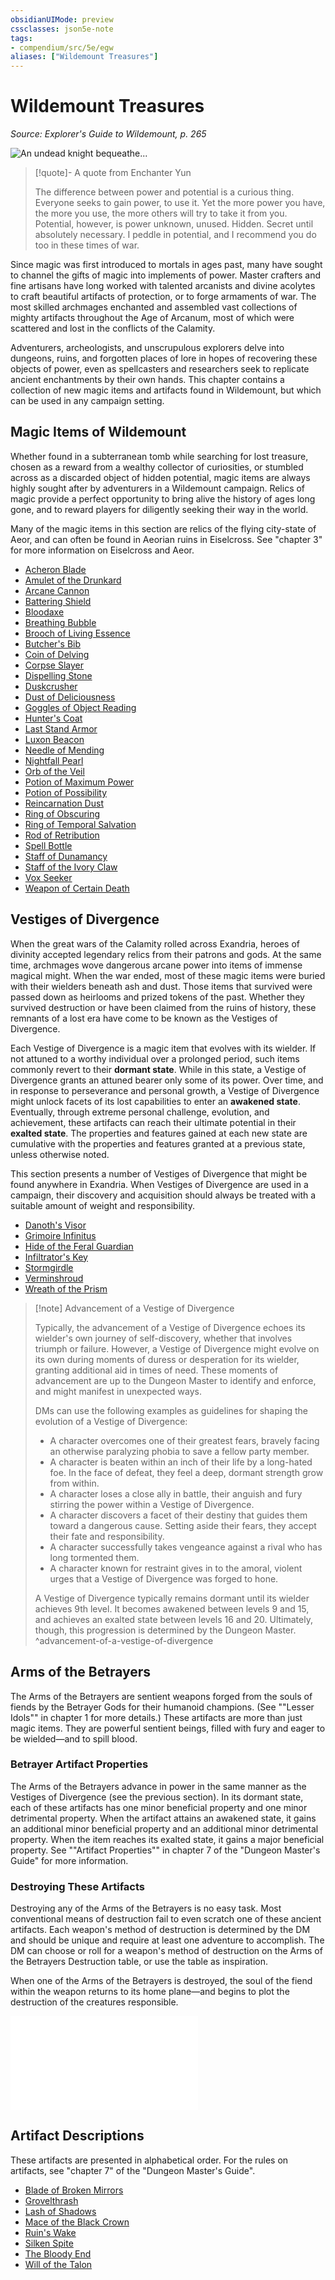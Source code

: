 ```yaml
---
obsidianUIMode: preview
cssclasses: json5e-note
tags:
- compendium/src/5e/egw
aliases: ["Wildemount Treasures"]
---
```

# Wildemount Treasures
*Source: Explorer's Guide to Wildemount, p. 265* 

![An undead knight bequeathe...](/3-Mechanics/CLI/books/explorers-guide-to-wildemount/img/125-06-01.webp#center "An undead knight bequeathes its Acheron blade to a worthy tiefling adventurer, but every great treasure has its price")

> [!quote]- A quote from Enchanter Yun  
> 
> The difference between power and potential is a curious thing. Everyone seeks to gain power, to use it. Yet the more power you have, the more you use, the more others will try to take it from you. Potential, however, is power unknown, unused. Hidden. Secret until absolutely necessary. I peddle in potential, and I recommend you do too in these times of war.

Since magic was first introduced to mortals in ages past, many have sought to channel the gifts of magic into implements of power. Master crafters and fine artisans have long worked with talented arcanists and divine acolytes to craft beautiful artifacts of protection, or to forge armaments of war. The most skilled archmages enchanted and assembled vast collections of mighty artifacts throughout the Age of Arcanum, most of which were scattered and lost in the conflicts of the Calamity.

Adventurers, archeologists, and unscrupulous explorers delve into dungeons, ruins, and forgotten places of lore in hopes of recovering these objects of power, even as spellcasters and researchers seek to replicate ancient enchantments by their own hands. This chapter contains a collection of new magic items and artifacts found in Wildemount, but which can be used in any campaign setting.

## Magic Items of Wildemount

Whether found in a subterranean tomb while searching for lost treasure, chosen as a reward from a wealthy collector of curiosities, or stumbled across as a discarded object of hidden potential, magic items are always highly sought after by adventurers in a Wildemount campaign. Relics of magic provide a perfect opportunity to bring alive the history of ages long gone, and to reward players for diligently seeking their way in the world.

Many of the magic items in this section are relics of the flying city-state of Aeor, and can often be found in Aeorian ruins in Eiselcross. See "chapter 3" for more information on Eiselcross and Aeor.

- [Acheron Blade](/3-Mechanics/CLI/items/acheron-blade-egw.md)  
- [Amulet of the Drunkard](/3-Mechanics/CLI/items/amulet-of-the-drunkard-egw.md)  
- [Arcane Cannon](/3-Mechanics/CLI/items/arcane-cannon-egw.md)  
- [Battering Shield](/3-Mechanics/CLI/items/battering-shield-egw.md)  
- [Bloodaxe](/3-Mechanics/CLI/items/bloodaxe-egw.md)  
- [Breathing Bubble](/3-Mechanics/CLI/items/breathing-bubble-egw.md)  
- [Brooch of Living Essence](/3-Mechanics/CLI/items/brooch-of-living-essence-egw.md)  
- [Butcher's Bib](/3-Mechanics/CLI/items/butchers-bib-egw.md)  
- [Coin of Delving](/3-Mechanics/CLI/items/coin-of-delving-egw.md)  
- [Corpse Slayer](/3-Mechanics/CLI/items/corpse-slayer-egw.md)  
- [Dispelling Stone](/3-Mechanics/CLI/items/dispelling-stone-egw.md)  
- [Duskcrusher](/3-Mechanics/CLI/items/duskcrusher-egw.md)  
- [Dust of Deliciousness](/3-Mechanics/CLI/items/dust-of-deliciousness-egw.md)  
- [Goggles of Object Reading](/3-Mechanics/CLI/items/goggles-of-object-reading-egw.md)  
- [Hunter's Coat](/3-Mechanics/CLI/items/hunters-coat-egw.md)  
- [Last Stand Armor](/3-Mechanics/CLI/items/last-stand-armor-egw.md)  
- [Luxon Beacon](/3-Mechanics/CLI/items/luxon-beacon-egw.md)  
- [Needle of Mending](/3-Mechanics/CLI/items/needle-of-mending-egw.md)  
- [Nightfall Pearl](/3-Mechanics/CLI/items/nightfall-pearl-egw.md)  
- [Orb of the Veil](/3-Mechanics/CLI/items/orb-of-the-veil-egw.md)  
- [Potion of Maximum Power](/3-Mechanics/CLI/items/potion-of-maximum-power-egw.md)  
- [Potion of Possibility](/3-Mechanics/CLI/items/potion-of-possibility-egw.md)  
- [Reincarnation Dust](/3-Mechanics/CLI/items/reincarnation-dust-egw.md)  
- [Ring of Obscuring](/3-Mechanics/CLI/items/ring-of-obscuring-egw.md)  
- [Ring of Temporal Salvation](/3-Mechanics/CLI/items/ring-of-temporal-salvation-egw.md)  
- [Rod of Retribution](/3-Mechanics/CLI/items/rod-of-retribution-egw.md)  
- [Spell Bottle](/3-Mechanics/CLI/items/spell-bottle-egw.md)  
- [Staff of Dunamancy](/3-Mechanics/CLI/items/staff-of-dunamancy-egw.md)  
- [Staff of the Ivory Claw](/3-Mechanics/CLI/items/staff-of-the-ivory-claw-egw.md)  
- [Vox Seeker](/3-Mechanics/CLI/items/vox-seeker-egw.md)  
- [Weapon of Certain Death](/3-Mechanics/CLI/items/weapon-of-certain-death-egw.md)  

## Vestiges of Divergence

When the great wars of the Calamity rolled across Exandria, heroes of divinity accepted legendary relics from their patrons and gods. At the same time, archmages wove dangerous arcane power into items of immense magical might. When the war ended, most of these magic items were buried with their wielders beneath ash and dust. Those items that survived were passed down as heirlooms and prized tokens of the past. Whether they survived destruction or have been claimed from the ruins of history, these remnants of a lost era have come to be known as the Vestiges of Divergence.

Each Vestige of Divergence is a magic item that evolves with its wielder. If not attuned to a worthy individual over a prolonged period, such items commonly revert to their **dormant state**. While in this state, a Vestige of Divergence grants an attuned bearer only some of its power. Over time, and in response to perseverance and personal growth, a Vestige of Divergence might unlock facets of its lost capabilities to enter an **awakened state**. Eventually, through extreme personal challenge, evolution, and achievement, these artifacts can reach their ultimate potential in their **exalted state**. The properties and features gained at each new state are cumulative with the properties and features granted at a previous state, unless otherwise noted.

This section presents a number of Vestiges of Divergence that might be found anywhere in Exandria. When Vestiges of Divergence are used in a campaign, their discovery and acquisition should always be treated with a suitable amount of weight and responsibility.

- [Danoth's Visor](/3-Mechanics/CLI/items/danoths-visor-egw.md)  
- [Grimoire Infinitus](/3-Mechanics/CLI/items/grimoire-infinitus-egw.md)  
- [Hide of the Feral Guardian](/3-Mechanics/CLI/items/hide-of-the-feral-guardian-egw.md)  
- [Infiltrator's Key](/3-Mechanics/CLI/items/infiltrators-key-egw.md)  
- [Stormgirdle](/3-Mechanics/CLI/items/stormgirdle-egw.md)  
- [Verminshroud](/3-Mechanics/CLI/items/verminshroud-egw.md)  
- [Wreath of the Prism](/3-Mechanics/CLI/items/wreath-of-the-prism-egw.md)  

> [!note] Advancement of a Vestige of Divergence
> 
> Typically, the advancement of a Vestige of Divergence echoes its wielder's own journey of self-discovery, whether that involves triumph or failure. However, a Vestige of Divergence might evolve on its own during moments of duress or desperation for its wielder, granting additional aid in times of need. These moments of advancement are up to the Dungeon Master to identify and enforce, and might manifest in unexpected ways.
> 
> DMs can use the following examples as guidelines for shaping the evolution of a Vestige of Divergence:
> 
> - A character overcomes one of their greatest fears, bravely facing an otherwise paralyzing phobia to save a fellow party member.  
> - A character is beaten within an inch of their life by a long-hated foe. In the face of defeat, they feel a deep, dormant strength grow from within.  
> - A character loses a close ally in battle, their anguish and fury stirring the power within a Vestige of Divergence.  
> - A character discovers a facet of their destiny that guides them toward a dangerous cause. Setting aside their fears, they accept their fate and responsibility.  
> - A character successfully takes vengeance against a rival who has long tormented them.  
> - A character known for restraint gives in to the amoral, violent urges that a Vestige of Divergence was forged to hone.  
> 
> A Vestige of Divergence typically remains dormant until its wielder achieves 9th level. It becomes awakened between levels 9 and 15, and achieves an exalted state between levels 16 and 20. Ultimately, though, this progression is determined by the Dungeon Master.
^advancement-of-a-vestige-of-divergence

## Arms of the Betrayers

The Arms of the Betrayers are sentient weapons forged from the souls of fiends by the Betrayer Gods for their humanoid champions. (See ""Lesser Idols"" in chapter 1 for more details.) These artifacts are more than just magic items. They are powerful sentient beings, filled with fury and eager to be wielded—and to spill blood.

### Betrayer Artifact Properties

The Arms of the Betrayers advance in power in the same manner as the Vestiges of Divergence (see the previous section). In its dormant state, each of these artifacts has one minor beneficial property and one minor detrimental property. When the artifact attains an awakened state, it gains an additional minor beneficial property and an additional minor detrimental property. When the item reaches its exalted state, it gains a major beneficial property. See ""Artifact Properties"" in chapter 7 of the "Dungeon Master's Guide" for more information.

### Destroying These Artifacts

Destroying any of the Arms of the Betrayers is no easy task. Most conventional means of destruction fail to even scratch one of these ancient artifacts. Each weapon's method of destruction is determined by the DM and should be unique and require at least one adventure to accomplish. The DM can choose or roll for a weapon's method of destruction on the Arms of the Betrayers Destruction table, or use the table as inspiration.

When one of the Arms of the Betrayers is destroyed, the soul of the fiend within the weapon returns to its home plane—and begins to plot the destruction of the creatures responsible.

![Arms of the Betrayers Destruction](/3-Mechanics/CLI/tables/arms-of-the-betrayers-destruction-egw.md)

## Artifact Descriptions

These artifacts are presented in alphabetical order. For the rules on artifacts, see "chapter 7" of the "Dungeon Master's Guide".

- [Blade of Broken Mirrors](/3-Mechanics/CLI/items/blade-of-broken-mirrors-egw.md)  
- [Grovelthrash](/3-Mechanics/CLI/items/grovelthrash-egw.md)  
- [Lash of Shadows](/3-Mechanics/CLI/items/lash-of-shadows-egw.md)  
- [Mace of the Black Crown](/3-Mechanics/CLI/items/mace-of-the-black-crown-egw.md)  
- [Ruin's Wake](/3-Mechanics/CLI/items/ruins-wake-egw.md)  
- [Silken Spite](/3-Mechanics/CLI/items/silken-spite-egw.md)  
- [The Bloody End](/3-Mechanics/CLI/items/the-bloody-end-egw.md)  
- [Will of the Talon](/3-Mechanics/CLI/items/will-of-the-talon-egw.md)